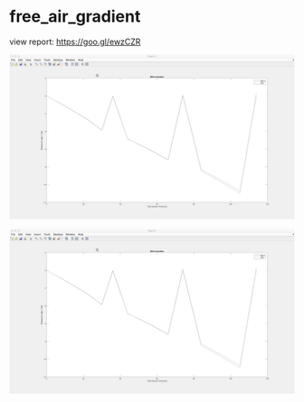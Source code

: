# free_air_gradient

view report: https://goo.gl/ewzCZR

![ScreenShot](drift_correction.jpeg)


![ScreenShot](/drift_correction.jpeg)
